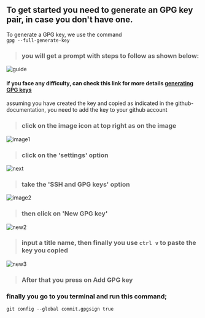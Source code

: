 ## To get started you need to generate an GPG key pair, in case you don't have one.
To generate a GPG key, we use the command\
`gpg --full-generate-key`
 
> ### you will get a prompt with steps to follow as shown below:
 
![guide](new1.png)

#### if you face any difficulty, can check this link for more details [generating GPG keys](https://docs.github.com/en/authentication/managing-commit-signature-verification/generating-a-new-gpg-key)

assuming you have created the key and copied as indicated in the github-documentation, you need to add the key to your github account
> ### click on the image icon at top right as on the image
 
![image1](https://github.com/user-attachments/assets/15111644-9c12-44be-a4ac-c1cb7572112e)

> ### click on the 'settings' option

![next](https://github.com/user-attachments/assets/8f88e658-33a3-49f2-9f45-89967d6299db)

> ### take the 'SSH and GPG keys' option

![image2](https://github.com/user-attachments/assets/68f4818f-2b8b-4b3c-8498-efad5ffb6e62)

> ### then click on 'New GPG key'

![new2](https://github.com/user-attachments/assets/b35fc6b7-41fa-474b-8d3a-6347c3658f86)

> ### input a title name, then finally you use `ctrl v` to paste the key you copied

![new3](https://github.com/user-attachments/assets/9bfa1aa1-7004-48bc-87b2-9a48471f1b17)

> ### After that you press on Add GPG  key 

### finally you go to you terminal and run this command;

`git config --global commit.gpgsign true`
